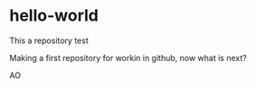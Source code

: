 # hello-world
This a repository test

Making a first repository for workin in github, now what is next?

AO
